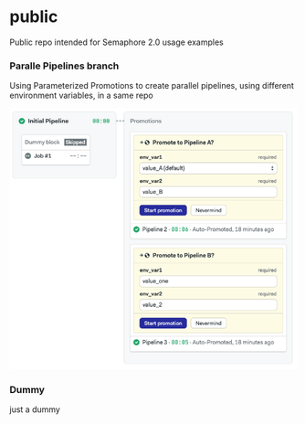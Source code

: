 # public
Public repo intended for Semaphore 2.0 usage examples

### Paralle Pipelines branch

Using Parameterized Promotions to create parallel pipelines, using different environment variables, in a same repo

![Image](image/image1.png "Example Workflow")

### Dummy

just a dummy
